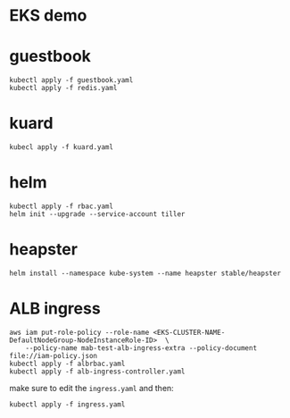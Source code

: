 # EKS demo

# guestbook
```
kubectl apply -f guestbook.yaml
kubectl apply -f redis.yaml
```
# kuard 
```
kubecl apply -f kuard.yaml
```
# helm
```
kubectl apply -f rbac.yaml
helm init --upgrade --service-account tiller
```
# heapster
```
helm install --namespace kube-system --name heapster stable/heapster
```
# ALB ingress
```
aws iam put-role-policy --role-name <EKS-CLUSTER-NAME-DefaultNodeGroup-NodeInstanceRole-ID>  \
    --policy-name mab-test-alb-ingress-extra --policy-document file://iam-policy.json
kubectl apply -f albrbac.yaml
kubectl apply -f alb-ingress-controller.yaml
```

make sure to edit the `ingress.yaml`
and then:

```
kubectl apply -f ingress.yaml
```

